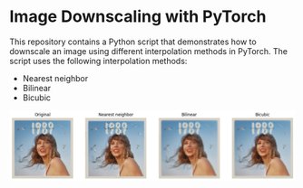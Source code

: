 # Image Downscaling with PyTorch

This repository contains a Python script that demonstrates how to downscale an image using different interpolation methods in PyTorch. The script uses the following interpolation methods:

- Nearest neighbor
- Bilinear
- Bicubic

![alt text](downscale-results.png "Different interpolation methods")